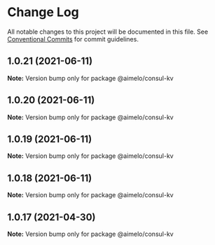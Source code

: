# Change Log

All notable changes to this project will be documented in this file.
See [Conventional Commits](https://conventionalcommits.org) for commit guidelines.

## 1.0.21 (2021-06-11)

**Note:** Version bump only for package @aimelo/consul-kv





## 1.0.20 (2021-06-11)

**Note:** Version bump only for package @aimelo/consul-kv





## 1.0.19 (2021-06-11)

**Note:** Version bump only for package @aimelo/consul-kv





## 1.0.18 (2021-06-11)

**Note:** Version bump only for package @aimelo/consul-kv





## 1.0.17 (2021-04-30)

**Note:** Version bump only for package @aimelo/consul-kv

